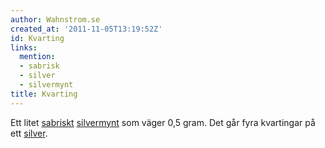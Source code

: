 ```yaml
---
author: Wahnstrom.se
created_at: '2011-11-05T13:19:52Z'
id: Kvarting
links:
  mention:
  - sabrisk
  - silver
  - silvermynt
title: Kvarting
---
```


Ett litet [sabriskt][] [silvermynt] som väger 0,5 gram. Det går fyra kvartingar på ett [silver].

  [sabriskt]: sabrisk
  [silvermynt]: silvermynt
  [silver]: silver